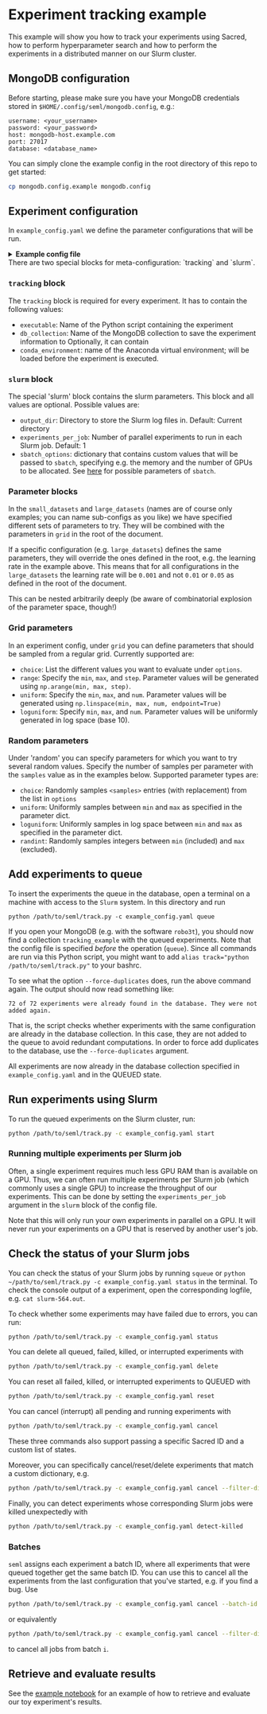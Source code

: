 # Experiment tracking example
This example will show you how to track your experiments using Sacred, how to perform hyperparameter search and how to perform the experiments in a distributed manner on our Slurm cluster.


## MongoDB configuration
Before starting, please make sure you have your MongoDB credentials stored in `$HOME/.config/seml/mongodb.config`, e.g.:

```
username: <your_username>
password: <your_password>
host: mongodb-host.example.com
port: 27017
database: <database_name>
```
You can simply clone the example config in the root directory of this repo to get started:
```bash
cp mongodb.config.example mongodb.config
```

## Experiment configuration

In `example_config.yaml` we define the parameter configurations that will be run.
<details><summary><b>Example config file</b></summary>
  
```yaml
tracking:
  executable: 'example_experiment.py'
  db_collection: 'example_experiment'

slurm:
  output_dir: '.'
  experiments_per_job: 1
  sbatch_options:
    --gres: 'gpu:1'     # num GPUs
    --mem: 16000        # memory
    --cpus-per-task: 1  # num cores
    --time: '0-08:00'   # max time, D-HH:MM

###### BEGIN PARAMETER CONFIGURATION ######

fixed:
  reg_scale: 0.0
  keep_prob: 0.5
  max_epochs: 500
  patience: 10
  display_step: 25

grid:
  learning_rate:
    type: "loguniform"
    min: 1e-5
    max: 1e-1
    num: 5

random:
  samples: 3
  seed: 821

  max_epochs:
    type: "randint"
    min: 200
    max: 1000
    seed: 222

small_datasets:

  grid:
    dataset:
      type: "choice"
      options:
        - "small_dataset_1"
        - "small_dataset_2"

    hidden_sizes:
      type: "choice"
      options:
        - [16]
        - [32, 16]

  random:
    samples: 3
    seed: 2223

    reg_scale:
      type: "loguniform"
      min: 1e-9
      max: 1e-1

    keep_prob:
      type: "uniform"
      min: 0.3
      max: 1

    patience:
      type: "choice"
      options:
        - 10
        - 50

large_datasets:

  fixed:
    max_epochs: 1000

  grid:
    learning_rate:
      type: 'choice'
      options:
        - 0.001

    dataset:
      type: 'choice'
      options:
        - "large_dataset_1"
        - "large_dataset_2"

    hidden_sizes:
      type: 'choice'
      options:
        - [64]
        - [64, 32]
```
</details>
There are two special blocks for meta-configuration: `tracking` and `slurm`.

### `tracking` block
The `tracking` block is required for every experiment. It has to contain the following values:
   - `executable`: Name of the Python script containing the experiment
   - `db_collection`: Name of the MongoDB collection to save the experiment information to
Optionally, it can contain
   - `conda_environment`: name of the Anaconda virtual environment; will be loaded before the experiment is executed.
### `slurm` block
The special 'slurm' block contains the slurm parameters. This block and all values are optional. Possible values are:
   - `output_dir`: Directory to store the Slurm log files in. Default: Current directory
   - `experiments_per_job`: Number of parallel experiments to run in each Slurm job. Default: 1
   - `sbatch_options`: dictionary that contains custom values that will be passed to `sbatch`, specifying e.g. the
   memory and the number of GPUs to be allocated. See [here](https://slurm.schedmd.com/sbatch.html) for possible parameters of `sbatch`.
   

### Parameter blocks
In the `small_datasets` and `large_datasets` (names are of course only examples; you can name sub-configs as you like) we have specified different sets of parameters to try.
They will be combined with the parameters in `grid` in the root of the document.

If a specific configuration (e.g. `large_datasets`) defines the same parameters, they will override the ones defined in the root, e.g. the learning rate in the example above.
This means that for all configurations in the `large_datasets` the learning rate will be `0.001` and not `0.01` or `0.05` as defined in the root of the document.

This can be nested arbitrarily deeply (be aware of combinatorial explosion of the parameter space, though!)

### Grid parameters
In an experiment config, under `grid` you can define parameters that should be sampled from a regular grid. Currently supported
are:
   - `choice`: List the different values you want to evaluate under `options`.
   - `range`: Specify the `min`, `max`, and `step`. Parameter values will be generated using `np.arange(min, max, step)`.
   - `uniform`: Specify the `min`, `max`, and `num`. Parameter values will be generated using
              `np.linspace(min, max, num, endpoint=True)`
   - `loguniform`: Specify `min`, `max`, and `num`. Parameter values will be uniformly generated in log space (base 10).

### Random parameters
Under 'random' you can specify parameters for which you want to try several random values. Specify the number
of samples per parameter with the `samples` value as in the examples below. Supported parameter types are:
  - `choice`: Randomly samples `<samples>` entries (with replacement) from the list in `options`
  - `uniform`: Uniformly samples between `min` and `max` as specified in the parameter dict.
  - `loguniform`:  Uniformly samples in log space between `min` and `max` as specified in the parameter dict.
  - `randint`: Randomly samples integers between `min` (included) and `max` (excluded).

## Add experiments to queue

To insert the experiments the queue in the database, open a terminal on a machine with access to the `Slurm` system. In this directory and run

```
python /path/to/seml/track.py -c example_config.yaml queue
```

If you open your MongoDB (e.g. with the software `robo3t`), you should now find a collection `tracking_example` with the queued experiments.
Note that the config file is specified _before_ the operation (`queue`).
Since all commands are run via this Python script, you might want to add `alias track="python /path/to/seml/track.py"` to your bashrc.

To see what the option `--force-duplicates` does, run the above command again. The output should now read something like:

```
72 of 72 experiments were already found in the database. They were not added again.
```

That is, the script checks whether experiments with the same configuration are already in the database collection.
In this case, they are not added to the queue to avoid redundant computations. In order to force add duplicates to the database, use the `--force-duplicates` argument.

All experiments are now already in the database collection specified in `example_config.yaml` and in the QUEUED state.

## Run experiments using Slurm
To run the queued experiments on the Slurm cluster, run:
```bash
python /path/to/seml/track.py -c example_config.yaml start
```

### Running multiple experiments per Slurm job
Often, a single experiment requires much less GPU RAM than is available on a GPU. Thus, we can
often run multiple experiments per Slurm job (which commonly uses a single GPU) to increase the throughput of our experiments.
This can be done by setting the `experiments_per_job` argument in the `slurm` block of the config file.

Note that this will only run your own experiments in parallel on a GPU. It will never run
your experiments on a GPU that is reserved by another user's job.

## Check the status of your Slurm jobs

You can check the status of your Slurm jobs by running `squeue` or `python ~/path/to/seml/track.py -c example_config.yaml status`
in the terminal. To check the console output of a experiment, open the corresponding logfile, e.g. `cat slurm-564.out`.

To check whether some experiments may have failed due to errors, you can run:
```bash
python /path/to/seml/track.py -c example_config.yaml status
```

You can delete all queued, failed, killed, or interrupted experiments with
```bash
python /path/to/seml/track.py -c example_config.yaml delete
```

You can reset all failed, killed, or interrupted experiments to QUEUED with
```bash
python /path/to/seml/track.py -c example_config.yaml reset
```

You can cancel (interrupt) all pending and running experiments with
```bash
python /path/to/seml/track.py -c example_config.yaml cancel
```

These three commands also support passing a specific Sacred ID and a custom list of states.

Moreover, you can specifically cancel/reset/delete experiments that match a custom dictionary, e.g.
```bash
python /path/to/seml/track.py -c example_config.yaml cancel --filter-dict '{"config.dataset":"cora_ml", "config.hidden_sizes": [16]}'
```

Finally, you can detect experiments whose corresponding Slurm jobs were killed unexpectedly with
```bash
python /path/to/seml/track.py -c example_config.yaml detect-killed
```

### Batches
`seml` assigns each experiment a batch ID, where all experiments that were queued together get the same batch ID. 
You can use this to cancel all the experiments from the last configuration that you've started, e.g. if you find a bug. 
Use
```bash
python /path/to/seml/track.py -c example_config.yaml cancel --batch-id i
```
or equivalently
 ```bash
python /path/to/seml/track.py -c example_config.yaml cancel --filter-dict '{"batch_id": i}'
```
to cancel all jobs from batch `i`.

## Retrieve and evaluate results
See the [example notebook](notebooks/experiment_results.ipynb) for an example of how to retrieve and evaluate our toy experiment's results.

